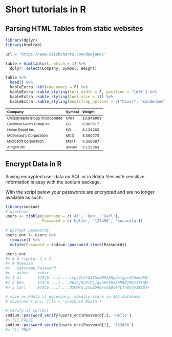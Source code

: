 # Short tutorials in R

## Parsing HTML Tables from static websites


```r
library(dplyr)
library(htmltab)

url = 'https://www.slickcharts.com/dowjones'

table = htmltab(url, which = 1) %>% 
  dplyr::select(Company, Symbol, Weight)

table %>% 
  head() %>% 
  kableExtra::kbl(row.names = F) %>% 
  kableExtra::kable_styling(full_width = F, position = 'left') %>% 
  kableExtra::kable_styling(font_size = 11) %>% 
  kableExtra::kable_styling(bootstrap_options = c("hover", "condensed")) 
```

<table class="table table table table-hover table-condensed" style="width: auto !important;  font-size: 11px; margin-left: auto; margin-right: auto; margin-left: auto; margin-right: auto;">
 <thead>
  <tr>
   <th style="text-align:left;"> Company </th>
   <th style="text-align:left;"> Symbol </th>
   <th style="text-align:left;"> Weight </th>
  </tr>
 </thead>
<tbody>
  <tr>
   <td style="text-align:left;"> UnitedHealth Group Incorporated </td>
   <td style="text-align:left;"> UNH </td>
   <td style="text-align:left;"> 10.949809 </td>
  </tr>
  <tr>
   <td style="text-align:left;"> Goldman Sachs Group Inc. </td>
   <td style="text-align:left;"> GS </td>
   <td style="text-align:left;"> 6.905817 </td>
  </tr>
  <tr>
   <td style="text-align:left;"> Home Depot Inc. </td>
   <td style="text-align:left;"> HD </td>
   <td style="text-align:left;"> 6.124262 </td>
  </tr>
  <tr>
   <td style="text-align:left;"> McDonald's Corporation </td>
   <td style="text-align:left;"> MCD </td>
   <td style="text-align:left;"> 5.380779 </td>
  </tr>
  <tr>
   <td style="text-align:left;"> Microsoft Corporation </td>
   <td style="text-align:left;"> MSFT </td>
   <td style="text-align:left;"> 5.356667 </td>
  </tr>
  <tr>
   <td style="text-align:left;"> Amgen Inc. </td>
   <td style="text-align:left;"> AMGN </td>
   <td style="text-align:left;"> 5.123363 </td>
  </tr>
</tbody>
</table>


## Encrypt Data in R

Saving encrypted user data on SQL or in Rdata files with sensitive information is easy with the sodium package. 

With the script below your passwords are encrypted and are no longer available as such.


```r
library(sodium)
# userbase
users <- tibble(Username = c('Al', 'Ben', 'Carl'),
                Password = c('hello', '123456', 'cocacola'))

# Encrypt passwords
users_enc <- users %>% 
  rowwise() %>% 
  mutate(Password = sodium::password_store(Password))

users_enc
#> # A tibble: 3 x 2
#> # Rowwise: 
#>   Username Password                                         
#>   <chr>    <chr>                                            
#> 1 Al       $7$C6..../....ispLZcCfQZYXu5MFAkMp2wlqpvIC6mwqPA~
#> 2 Ben      $7$C6..../....Xpa5jMz8iFjjgSo0eY8akKM9NjM8zJT8qH~
#> 3 Carl     $7$C6..../....O5OMro.2nuZOAexvoEDoe4Lfh85Oy3W2OJ~

# save as Rdata if necessary, ideally store in SQL database
# save(users_enc, file = 'userbase.Rdata')

# verify if correct
sodium::password_verify(users_enc$Password[1], 'Hello')
#> [1] FALSE
sodium::password_verify(users_enc$Password[2], '123456')
#> [1] TRUE
```

